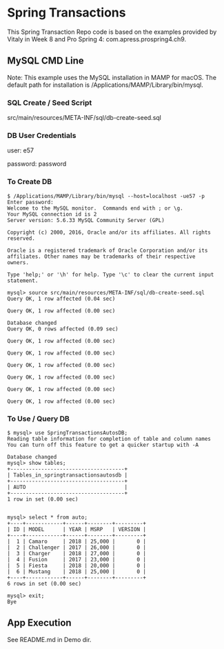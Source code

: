 # Spring Transactions
This Spring Transaction Repo code is based on the examples provided by Vitaly in Week 8 and Pro Spring 4: com.apress.prospring4.ch9.

## MySQL CMD Line
Note: This example uses the MySQL installation in MAMP for macOS. The default path for installation is /Applications/MAMP/Library/bin/mysql.

### SQL Create / Seed Script
src/main/resources/META-INF/sql/db-create-seed.sql 

### DB User Credentials
user: e57

password: password

### To Create DB
```
$ /Applications/MAMP/Library/bin/mysql --host=localhost -ue57 -p
Enter password: 
Welcome to the MySQL monitor.  Commands end with ; or \g.
Your MySQL connection id is 2
Server version: 5.6.33 MySQL Community Server (GPL)

Copyright (c) 2000, 2016, Oracle and/or its affiliates. All rights reserved.

Oracle is a registered trademark of Oracle Corporation and/or its
affiliates. Other names may be trademarks of their respective
owners.

Type 'help;' or '\h' for help. Type '\c' to clear the current input statement.

mysql> source src/main/resources/META-INF/sql/db-create-seed.sql 
Query OK, 1 row affected (0.04 sec)

Query OK, 1 row affected (0.00 sec)

Database changed
Query OK, 0 rows affected (0.09 sec)

Query OK, 1 row affected (0.00 sec)

Query OK, 1 row affected (0.00 sec)

Query OK, 1 row affected (0.00 sec)

Query OK, 1 row affected (0.00 sec)

Query OK, 1 row affected (0.00 sec)

Query OK, 1 row affected (0.00 sec)
```

### To Use / Query DB
```
$ mysql> use SpringTransactionsAutosDB;
Reading table information for completion of table and column names
You can turn off this feature to get a quicker startup with -A

Database changed
mysql> show tables;
+-------------------------------------+
| Tables_in_springtransactionsautosdb |
+-------------------------------------+
| AUTO                                |
+-------------------------------------+
1 row in set (0.00 sec)


mysql> select * from auto;
+----+------------+------+--------+---------+
| ID | MODEL      | YEAR | MSRP   | VERSION |
+----+------------+------+--------+---------+
|  1 | Camaro     | 2018 | 25,000 |       0 |
|  2 | Challenger | 2017 | 26,000 |       0 |
|  3 | Charger    | 2018 | 27,000 |       0 |
|  4 | Fusion     | 2017 | 23,000 |       0 |
|  5 | Fiesta     | 2018 | 20,000 |       0 |
|  6 | Mustang    | 2018 | 25,000 |       0 |
+----+------------+------+--------+---------+
6 rows in set (0.00 sec)

mysql> exit;
Bye
```

## App Execution
See README.md in Demo dir.
